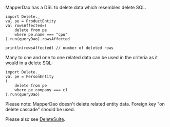 MapperDao has a DSL to delete data which resembles delete SQL.

```
import Delete._
val pe = ProductEntity
val rowsAffected=(
	delete from pe 
	where pe.name === "cpu"
).run(queryDao).rowsAffected

println(rowsAffected) // number of deleted rows
```

Many to one and one to one related data can be used in the criteria as it would
in a delete SQL:

```
import Delete._
val pe = PersonEntity
(
	delete from pe 
	where pe.company === c1
).run(queryDao)
```

Please note: MapperDao doesn't delete related entity data. Foreign key "on delete cascade" should
be used.

Please also see [DeleteSuite](https://code.google.com/p/mapperdao/source/browse/src/test/scala/com/googlecode/mapperdao/DeleteSuite.scala).